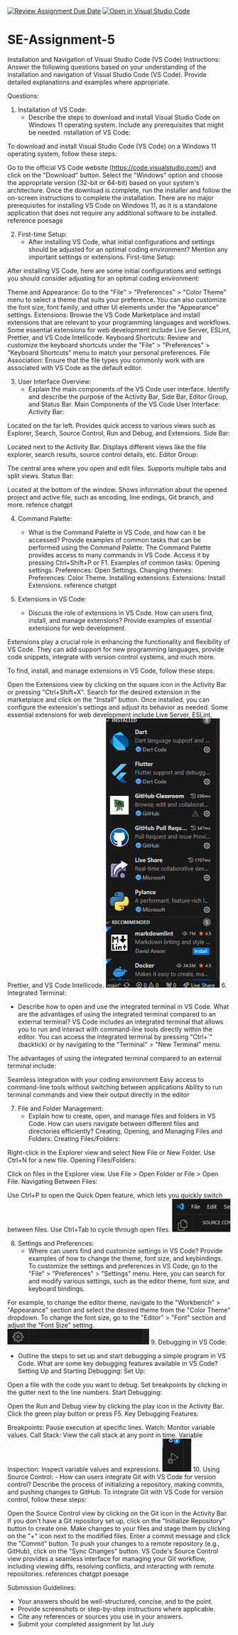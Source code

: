 [![Review Assignment Due Date](https://classroom.github.com/assets/deadline-readme-button-22041afd0340ce965d47ae6ef1cefeee28c7c493a6346c4f15d667ab976d596c.svg)](https://classroom.github.com/a/XoLGRbHq)
[![Open in Visual Studio Code](https://classroom.github.com/assets/open-in-vscode-2e0aaae1b6195c2367325f4f02e2d04e9abb55f0b24a779b69b11b9e10269abc.svg)](https://classroom.github.com/online_ide?assignment_repo_id=15285837&assignment_repo_type=AssignmentRepo)
# SE-Assignment-5
Installation and Navigation of Visual Studio Code (VS Code)
 Instructions:
Answer the following questions based on your understanding of the installation and navigation of Visual Studio Code (VS Code). Provide detailed explanations and examples where appropriate.

 Questions:

1. Installation of VS Code:
   - Describe the steps to download and install Visual Studio Code on Windows 11 operating system. Include any prerequisites that might be needed.
   nstallation of VS Code:

To download and install Visual Studio Code (VS Code) on a Windows 11 operating system, follow these steps:

Go to the official VS Code website (https://code.visualstudio.com/) and click on the "Download" button.
Select the "Windows" option and choose the appropriate version (32-bit or 64-bit) based on your system's architecture.
Once the download is complete, run the installer and follow the on-screen instructions to complete the installation.
There are no major prerequisites for installing VS Code on Windows 11, as it is a standalone application that does not require any additional software to be installed.
reference  poesage

2. First-time Setup:
   - After installing VS Code, what initial configurations and settings should be adjusted for an optimal coding environment? Mention any important settings or extensions.
   First-time Setup:

After installing VS Code, here are some initial configurations and settings you should consider adjusting for an optimal coding environment:

Theme and Appearance: Go to the "File" > "Preferences" > "Color Theme" menu to select a theme that suits your preference. You can also customize the font size, font family, and other UI elements under the "Appearance" settings.
Extensions: Browse the VS Code Marketplace and install extensions that are relevant to your programming languages and workflows. Some essential extensions for web development include Live Server, ESLint, Prettier, and VS Code Intellicode.
Keyboard Shortcuts: Review and customize the keyboard shortcuts under the "File" > "Preferences" > "Keyboard Shortcuts" menu to match your personal preferences.
File Association: Ensure that the file types you commonly work with are associated with VS Code as the default editor.

3. User Interface Overview:
   - Explain the main components of the VS Code user interface. Identify and describe the purpose of the Activity Bar, Side Bar, Editor Group, and Status Bar.
   Main Components of the VS Code User Interface:
Activity Bar:

Located on the far left.
Provides quick access to various views such as Explorer, Search, Source Control, Run and Debug, and Extensions.
Side Bar:

Located next to the Activity Bar.
Displays different views like the file explorer, search results, source control details, etc.
Editor Group:

The central area where you open and edit files.
Supports multiple tabs and split views.
Status Bar:

Located at the bottom of the window.
Shows information about the opened project and active file, such as encoding, line endings, Git branch, and more.
refence chatgpt

4. Command Palette:
   - What is the Command Palette in VS Code, and how can it be accessed? Provide examples of common tasks that can be performed using the Command Palette.
   The Command Palette provides access to many commands in VS Code.
Access it by pressing Ctrl+Shift+P or F1.
Examples of common tasks:
Opening settings: Preferences: Open Settings.
Changing themes: Preferences: Color Theme.
Installing extensions: Extensions: Install Extensions.
reference chatgpt

5. Extensions in VS Code:
   - Discuss the role of extensions in VS Code. How can users find, install, and manage extensions? Provide examples of essential extensions for web development.

Extensions play a crucial role in enhancing the functionality and flexibility of VS Code. They can add support for new programming languages, provide code snippets, integrate with version control systems, and much more.

To find, install, and manage extensions in VS Code, follow these steps:

Open the Extensions view by clicking on the square icon in the Activity Bar or pressing "Ctrl+Shift+X".
Search for the desired extension in the marketplace and click on the "Install" button.
Once installed, you can configure the extension's settings and adjust its behavior as needed. Some essential extensions for web development include Live Server, ESLint, Prettier, and VS Code Intellicode.
![alt text](<image 1.PNG>)
6. Integrated Terminal:
   - Describe how to open and use the integrated terminal in VS Code. What are the advantages of using the integrated terminal compared to an external terminal?
VS Code includes an integrated terminal that allows you to run and interact with command-line tools directly within the editor. You can access the integrated terminal by pressing "Ctrl+`" (backtick) or by navigating to the "Terminal" > "New Terminal" menu.

The advantages of using the integrated terminal compared to an external terminal include:

Seamless integration with your coding environment
Easy access to command-line tools without switching between applications
Ability to run terminal commands and view their output directly in the editor

7. File and Folder Management:
   - Explain how to create, open, and manage files and folders in VS Code. How can users navigate between different files and directories efficiently?
   Creating, Opening, and Managing Files and Folders:
Creating Files/Folders:

Right-click in the Explorer view and select New File or New Folder.
Use Ctrl+N for a new file.
Opening Files/Folders:

Click on files in the Explorer view.
Use File > Open Folder or File > Open File.
Navigating Between Files:

Use Ctrl+P to open the Quick Open feature, which lets you quickly switch between files.
Use Ctrl+Tab to cycle through open files.
![alt text](<quiz 2.PNG>)

8. Settings and Preferences:
   - Where can users find and customize settings in VS Code? Provide examples of how to change the theme, font size, and keybindings.
To customize the settings and preferences in VS Code, go to the "File" > "Preferences" > "Settings" menu. Here, you can search for and modify various settings, such as the editor theme, font size, and keyboard bindings.

For example, to change the editor theme, navigate to the "Workbench" > "Appearance" section and select the desired theme from the "Color Theme" dropdown. To change the font size, go to the "Editor" > "Font" section and adjust the "Font Size" setting.
![alt text](<quiz 9.PNG>)
9. Debugging in VS Code:
   - Outline the steps to set up and start debugging a simple program in VS Code. What are some key debugging features available in VS Code?
Setting Up and Starting Debugging:
Set Up:

Open a file with the code you want to debug.
Set breakpoints by clicking in the gutter next to the line numbers.
Start Debugging:

Open the Run and Debug view by clicking the play icon in the Activity Bar.
Click the green play button or press F5.
Key Debugging Features:

Breakpoints: Pause execution at specific lines.
Watch: Monitor variable values.
Call Stack: View the call stack at any point in time.
Variable Inspection: Inspect variable values and expressions.
![alt text](<image 9.PNG>)
10. Using Source Control:
    - How can users integrate Git with VS Code for version control? Describe the process of initializing a repository, making commits, and pushing changes to GitHub.
To integrate Git with VS Code for version control, follow these steps:

Open the Source Control view by clicking on the Git icon in the Activity Bar.
If you don't have a Git repository set up, click on the "Initialize Repository" button to create one.
Make changes to your files and stage them by clicking on the "+" icon next to the modified files.
Enter a commit message and click the "Commit" button.
To push your changes to a remote repository (e.g., GitHub), click on the "Sync Changes" button.
VS Code's Source Control view provides a seamless interface for managing your Git workflow, including viewing diffs, resolving conflicts, and interacting with remote repositories.
        references
        chatgpt
        poesage

 Submission Guidelines:
- Your answers should be well-structured, concise, and to the point.
- Provide screenshots or step-by-step instructions where applicable.
- Cite any references or sources you use in your answers.
- Submit your completed assignment by 1st July 

